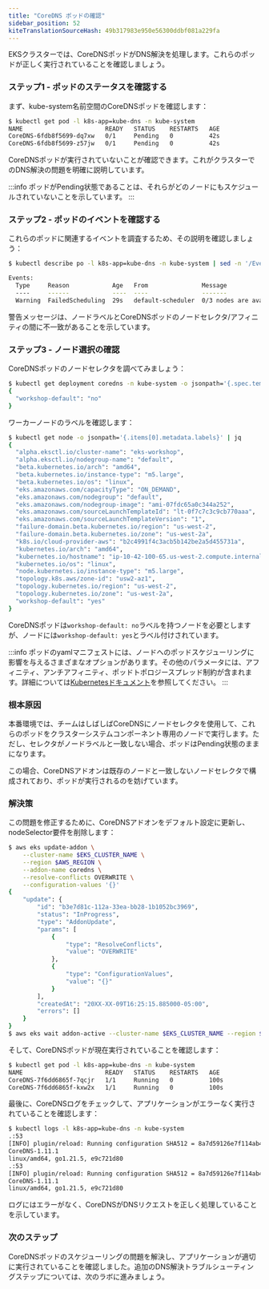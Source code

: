```yaml
---
title: "CoreDNS ポッドの確認"
sidebar_position: 52
kiteTranslationSourceHash: 49b317983e950e56300ddbf081a229fa
---
```


EKSクラスターでは、CoreDNSポッドがDNS解決を処理します。これらのポッドが正しく実行されていることを確認しましょう。

### ステップ1 - ポッドのステータスを確認する

まず、kube-system名前空間のCoreDNSポッドを確認します：

```bash timeout=30
$ kubectl get pod -l k8s-app=kube-dns -n kube-system
NAME                       READY   STATUS    RESTARTS   AGE
CoreDNS-6fdb8f5699-dq7xw   0/1     Pending   0          42s
CoreDNS-6fdb8f5699-z57jw   0/1     Pending   0          42s
```

CoreDNSポッドが実行されていないことが確認できます。これがクラスターでのDNS解決の問題を明確に説明しています。

:::info
ポッドがPending状態であることは、それらがどのノードにもスケジュールされていないことを示しています。
:::

### ステップ2 - ポッドのイベントを確認する

これらのポッドに関連するイベントを調査するため、その説明を確認しましょう：

```bash timeout=30
$ kubectl describe po -l k8s-app=kube-dns -n kube-system | sed -n '/Events:/,/^$/p'

Events:
  Type     Reason            Age   From               Message
  ----     ------            ----  ----               -------
  Warning  FailedScheduling  29s   default-scheduler  0/3 nodes are available: 3 node(s) didn't match Pod's node affinity/selector. preemption: 0/3 nodes are available: 3 Preemption is not helpful for scheduling.
```

警告メッセージは、ノードラベルとCoreDNSポッドのノードセレクタ/アフィニティの間に不一致があることを示しています。

### ステップ3 - ノード選択の確認

CoreDNSポッドのノードセレクタを調べてみましょう：

```bash timeout=30
$ kubectl get deployment coredns -n kube-system -o jsonpath='{.spec.template.spec.nodeSelector}' | jq
{
  "workshop-default": "no"
}
```

ワーカーノードのラベルを確認します：

```bash timeout=30
$ kubectl get node -o jsonpath='{.items[0].metadata.labels}' | jq
{
  "alpha.eksctl.io/cluster-name": "eks-workshop",
  "alpha.eksctl.io/nodegroup-name": "default",
  "beta.kubernetes.io/arch": "amd64",
  "beta.kubernetes.io/instance-type": "m5.large",
  "beta.kubernetes.io/os": "linux",
  "eks.amazonaws.com/capacityType": "ON_DEMAND",
  "eks.amazonaws.com/nodegroup": "default",
  "eks.amazonaws.com/nodegroup-image": "ami-07fdc65a0c344a252",
  "eks.amazonaws.com/sourceLaunchTemplateId": "lt-0f7c7c3c9cb770aaa",
  "eks.amazonaws.com/sourceLaunchTemplateVersion": "1",
  "failure-domain.beta.kubernetes.io/region": "us-west-2",
  "failure-domain.beta.kubernetes.io/zone": "us-west-2a",
  "k8s.io/cloud-provider-aws": "b2c4991f4c3acb5b142be2a5d455731a",
  "kubernetes.io/arch": "amd64",
  "kubernetes.io/hostname": "ip-10-42-100-65.us-west-2.compute.internal",
  "kubernetes.io/os": "linux",
  "node.kubernetes.io/instance-type": "m5.large",
  "topology.k8s.aws/zone-id": "usw2-az1",
  "topology.kubernetes.io/region": "us-west-2",
  "topology.kubernetes.io/zone": "us-west-2a",
  "workshop-default": "yes"
}
```

CoreDNSポッドは`workshop-default: no`ラベルを持つノードを必要としますが、ノードには`workshop-default: yes`とラベル付けされています。

:::info
ポッドのyamlマニフェストには、ノードへのポッドスケジューリングに影響を与えるさまざまなオプションがあります。その他のパラメータには、アフィニティ、アンチアフィニティ、ポッドトポロジースプレッド制約が含まれます。詳細については[Kubernetesドキュメント](https://kubernetes.io/docs/concepts/scheduling-eviction/assign-pod-node/)を参照してください。
:::

### 根本原因

本番環境では、チームはしばしばCoreDNSにノードセレクタを使用して、これらのポッドをクラスターシステムコンポーネント専用のノードで実行します。ただし、セレクタがノードラベルと一致しない場合、ポッドはPending状態のままになります。

この場合、CoreDNSアドオンは既存のノードと一致しないノードセレクタで構成されており、ポッドが実行されるのを妨げています。

### 解決策

この問題を修正するために、CoreDNSアドオンをデフォルト設定に更新し、nodeSelector要件を削除します：

```bash timeout=180
$ aws eks update-addon \
    --cluster-name $EKS_CLUSTER_NAME \
    --region $AWS_REGION \
    --addon-name coredns \
    --resolve-conflicts OVERWRITE \
    --configuration-values '{}'
{
    "update": {
        "id": "b3e7d81c-112a-33ea-bb28-1b1052bc3969",
        "status": "InProgress",
        "type": "AddonUpdate",
        "params": [
            {
                "type": "ResolveConflicts",
                "value": "OVERWRITE"
            },
            {
                "type": "ConfigurationValues",
                "value": "{}"
            }
        ],
        "createdAt": "20XX-XX-09T16:25:15.885000-05:00",
        "errors": []
    }
}
$ aws eks wait addon-active --cluster-name $EKS_CLUSTER_NAME --region $AWS_REGION  --addon-name coredns
```

そして、CoreDNSポッドが現在実行されていることを確認します：

```bash timeout=30
$ kubectl get pod -l k8s-app=kube-dns -n kube-system
NAME                       READY   STATUS    RESTARTS   AGE
CoreDNS-7f6dd6865f-7qcjr   1/1     Running   0          100s
CoreDNS-7f6dd6865f-kxw2x   1/1     Running   0          100s
```

最後に、CoreDNSログをチェックして、アプリケーションがエラーなく実行されていることを確認します：

```bash timeout=30
$ kubectl logs -l k8s-app=kube-dns -n kube-system
.:53
[INFO] plugin/reload: Running configuration SHA512 = 8a7d59126e7f114ab49c6d2613be93d8ef7d408af8ee61a710210843dc409f03133727e38f64469d9bb180f396c84ebf48a42bde3b3769730865ca9df5eb281c
CoreDNS-1.11.1
linux/amd64, go1.21.5, e9c721d80
.:53
[INFO] plugin/reload: Running configuration SHA512 = 8a7d59126e7f114ab49c6d2613be93d8ef7d408af8ee61a710210843dc409f03133727e38f64469d9bb180f396c84ebf48a42bde3b3769730865ca9df5eb281c
CoreDNS-1.11.1
linux/amd64, go1.21.5, e9c721d80
```

ログにはエラーがなく、CoreDNSがDNSリクエストを正しく処理していることを示しています。

### 次のステップ

CoreDNSポッドのスケジューリングの問題を解決し、アプリケーションが適切に実行されていることを確認しました。追加のDNS解決トラブルシューティングステップについては、次のラボに進みましょう。
